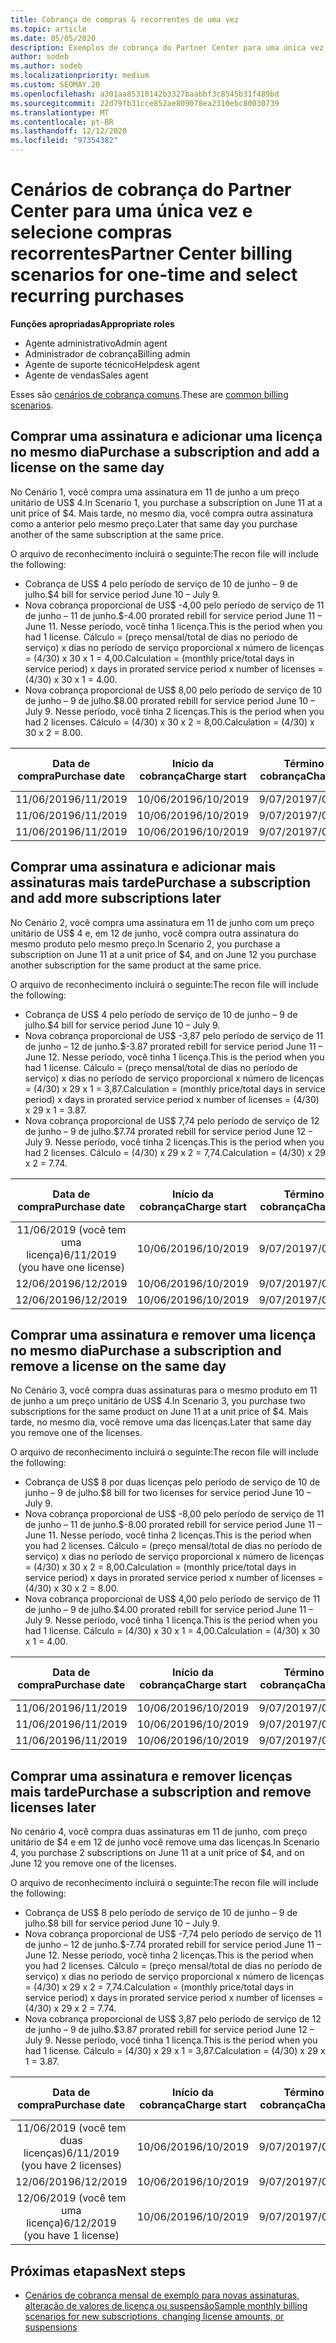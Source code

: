 ```yaml
---
title: Cobrança de compras & recorrentes de uma vez
ms.topic: article
ms.date: 05/05/2020
description: Exemplos de cobrança do Partner Center para uma única vez e selecione compras recorrentes-quando você adquire assinaturas, adicione mais assinaturas, adicione ou remova licenças.
author: sodeb
ms.author: sodeb
ms.localizationpriority: medium
ms.custom: SEOMAY.20
ms.openlocfilehash: a301aa85310142b3327baabbf3c8545b31f489bd
ms.sourcegitcommit: 22d79fb31cce852ae809078ea2310ebc80030739
ms.translationtype: MT
ms.contentlocale: pt-BR
ms.lasthandoff: 12/12/2020
ms.locfileid: "97354382"
---
```

# <a name="partner-center-billing-scenarios-for-one-time-and-select-recurring-purchases"></a><span data-ttu-id="0ebaf-103">Cenários de cobrança do Partner Center para uma única vez e selecione compras recorrentes</span><span class="sxs-lookup"><span data-stu-id="0ebaf-103">Partner Center billing scenarios for one-time and select recurring purchases</span></span>

<span data-ttu-id="0ebaf-104">**Funções apropriadas**</span><span class="sxs-lookup"><span data-stu-id="0ebaf-104">**Appropriate roles**</span></span>

- <span data-ttu-id="0ebaf-105">Agente administrativo</span><span class="sxs-lookup"><span data-stu-id="0ebaf-105">Admin agent</span></span>
- <span data-ttu-id="0ebaf-106">Administrador de cobrança</span><span class="sxs-lookup"><span data-stu-id="0ebaf-106">Billing admin</span></span>
- <span data-ttu-id="0ebaf-107">Agente de suporte técnico</span><span class="sxs-lookup"><span data-stu-id="0ebaf-107">Helpdesk agent</span></span>
- <span data-ttu-id="0ebaf-108">Agente de vendas</span><span class="sxs-lookup"><span data-stu-id="0ebaf-108">Sales agent</span></span>

<span data-ttu-id="0ebaf-109">Esses são [cenários de cobrança comuns](common-billing-scenarios.md).</span><span class="sxs-lookup"><span data-stu-id="0ebaf-109">These are [common billing scenarios](common-billing-scenarios.md).</span></span> 

## <a name="purchase-a-subscription-and-add-a-license-on-the-same-day"></a><span data-ttu-id="0ebaf-110">Comprar uma assinatura e adicionar uma licença no mesmo dia</span><span class="sxs-lookup"><span data-stu-id="0ebaf-110">Purchase a subscription and add a license on the same day</span></span>

<span data-ttu-id="0ebaf-111">No Cenário 1, você compra uma assinatura em 11 de junho a um preço unitário de US$ 4.</span><span class="sxs-lookup"><span data-stu-id="0ebaf-111">In Scenario 1, you purchase a subscription on June 11 at a unit price of $4.</span></span> <span data-ttu-id="0ebaf-112">Mais tarde, no mesmo dia, você compra outra assinatura como a anterior pelo mesmo preço.</span><span class="sxs-lookup"><span data-stu-id="0ebaf-112">Later that same day you purchase another of the same subscription at the same price.</span></span>

<span data-ttu-id="0ebaf-113">O arquivo de reconhecimento incluirá o seguinte:</span><span class="sxs-lookup"><span data-stu-id="0ebaf-113">The recon file will include the following:</span></span>

- <span data-ttu-id="0ebaf-114">Cobrança de US$ 4 pelo período de serviço de 10 de junho – 9 de julho.</span><span class="sxs-lookup"><span data-stu-id="0ebaf-114">$4 bill for service period June 10 – July 9.</span></span>
- <span data-ttu-id="0ebaf-115">Nova cobrança proporcional de US$ -4,00 pelo período de serviço de 11 de junho – 11 de junho.</span><span class="sxs-lookup"><span data-stu-id="0ebaf-115">$-4.00 prorated rebill for service period June 11 – June 11.</span></span> <span data-ttu-id="0ebaf-116">Nesse período, você tinha 1 licença.</span><span class="sxs-lookup"><span data-stu-id="0ebaf-116">This is the period when you had 1 license.</span></span> <span data-ttu-id="0ebaf-117">Cálculo = (preço mensal/total de dias no período de serviço) x dias no período de serviço proporcional x número de licenças = (4/30) x 30 x 1 = 4,00.</span><span class="sxs-lookup"><span data-stu-id="0ebaf-117">Calculation = (monthly price/total days in service period) x days in prorated service period x number of licenses = (4/30) x 30 x 1 = 4.00.</span></span>
- <span data-ttu-id="0ebaf-118">Nova cobrança proporcional de US$ 8,00 pelo período de serviço de 10 de junho – 9 de julho.</span><span class="sxs-lookup"><span data-stu-id="0ebaf-118">$8.00 prorated rebill for service period June 10 – July 9.</span></span> <span data-ttu-id="0ebaf-119">Nesse período, você tinha 2 licenças.</span><span class="sxs-lookup"><span data-stu-id="0ebaf-119">This is the period when you had 2 licenses.</span></span> <span data-ttu-id="0ebaf-120">Cálculo = (4/30) x 30 x 2 = 8,00.</span><span class="sxs-lookup"><span data-stu-id="0ebaf-120">Calculation = (4/30) x 30 x 2 = 8.00.</span></span>

|<span data-ttu-id="0ebaf-121">**Data de compra**</span><span class="sxs-lookup"><span data-stu-id="0ebaf-121">**Purchase date**</span></span>   |<span data-ttu-id="0ebaf-122">**Início da cobrança**</span><span class="sxs-lookup"><span data-stu-id="0ebaf-122">**Charge start**</span></span> |<span data-ttu-id="0ebaf-123">**Término da cobrança**</span><span class="sxs-lookup"><span data-stu-id="0ebaf-123">**Charge end**</span></span>  |<span data-ttu-id="0ebaf-124">**Preço unitário**</span><span class="sxs-lookup"><span data-stu-id="0ebaf-124">**Unit price**</span></span>  |<span data-ttu-id="0ebaf-125">**Quantidade**</span><span class="sxs-lookup"><span data-stu-id="0ebaf-125">**Quantity**</span></span>  |<span data-ttu-id="0ebaf-126">**Quantidade**</span><span class="sxs-lookup"><span data-stu-id="0ebaf-126">**Amount**</span></span> |<span data-ttu-id="0ebaf-127">**Tipo de preço**</span><span class="sxs-lookup"><span data-stu-id="0ebaf-127">**Charge type**</span></span> |
|:------:|:------:|:------:|:------:|:------:|:------:|:-----:|
|<span data-ttu-id="0ebaf-128">11/06/2019</span><span class="sxs-lookup"><span data-stu-id="0ebaf-128">6/11/2019</span></span>      |<span data-ttu-id="0ebaf-129">10/06/2019</span><span class="sxs-lookup"><span data-stu-id="0ebaf-129">6/10/2019</span></span>   |<span data-ttu-id="0ebaf-130">9/07/2019</span><span class="sxs-lookup"><span data-stu-id="0ebaf-130">7/09/2019</span></span>         |<span data-ttu-id="0ebaf-131">US$ 4</span><span class="sxs-lookup"><span data-stu-id="0ebaf-131">$4</span></span>                |<span data-ttu-id="0ebaf-132">1</span><span class="sxs-lookup"><span data-stu-id="0ebaf-132">1</span></span>                 |<span data-ttu-id="0ebaf-133">US$ 4</span><span class="sxs-lookup"><span data-stu-id="0ebaf-133">$4</span></span>            |<span data-ttu-id="0ebaf-134">Novo</span><span class="sxs-lookup"><span data-stu-id="0ebaf-134">New</span></span>         |
|<span data-ttu-id="0ebaf-135">11/06/2019</span><span class="sxs-lookup"><span data-stu-id="0ebaf-135">6/11/2019</span></span>     | <span data-ttu-id="0ebaf-136">10/06/2019</span><span class="sxs-lookup"><span data-stu-id="0ebaf-136">6/10/2019</span></span>    |<span data-ttu-id="0ebaf-137">9/07/2019</span><span class="sxs-lookup"><span data-stu-id="0ebaf-137">7/09/2019</span></span>        |<span data-ttu-id="0ebaf-138">US$ 4</span><span class="sxs-lookup"><span data-stu-id="0ebaf-138">$4</span></span>        |<span data-ttu-id="0ebaf-139">1</span><span class="sxs-lookup"><span data-stu-id="0ebaf-139">1</span></span>        | <span data-ttu-id="0ebaf-140">-US$ 4</span><span class="sxs-lookup"><span data-stu-id="0ebaf-140">-$4</span></span>       |<span data-ttu-id="0ebaf-141">addQuantity</span><span class="sxs-lookup"><span data-stu-id="0ebaf-141">addQuantity</span></span>           |
|<span data-ttu-id="0ebaf-142">11/06/2019</span><span class="sxs-lookup"><span data-stu-id="0ebaf-142">6/11/2019</span></span>     | <span data-ttu-id="0ebaf-143">10/06/2019</span><span class="sxs-lookup"><span data-stu-id="0ebaf-143">6/10/2019</span></span>    |<span data-ttu-id="0ebaf-144">9/07/2019</span><span class="sxs-lookup"><span data-stu-id="0ebaf-144">7/09/2019</span></span>        |<span data-ttu-id="0ebaf-145">US$ 4</span><span class="sxs-lookup"><span data-stu-id="0ebaf-145">$4</span></span>        | <span data-ttu-id="0ebaf-146">2</span><span class="sxs-lookup"><span data-stu-id="0ebaf-146">2</span></span>      |<span data-ttu-id="0ebaf-147">US$ 8</span><span class="sxs-lookup"><span data-stu-id="0ebaf-147">$8</span></span>         |<span data-ttu-id="0ebaf-148">addQuantity</span><span class="sxs-lookup"><span data-stu-id="0ebaf-148">addQuantity</span></span>           |

## <a name="purchase-a-subscription-and-add-more-subscriptions-later"></a><span data-ttu-id="0ebaf-149">Comprar uma assinatura e adicionar mais assinaturas mais tarde</span><span class="sxs-lookup"><span data-stu-id="0ebaf-149">Purchase a subscription and add more subscriptions later</span></span>

<span data-ttu-id="0ebaf-150">No Cenário 2, você compra uma assinatura em 11 de junho com um preço unitário de US$ 4 e, em 12 de junho, você compra outra assinatura do mesmo produto pelo mesmo preço.</span><span class="sxs-lookup"><span data-stu-id="0ebaf-150">In Scenario 2, you purchase a subscription on June 11 at a unit price of $4, and on June 12 you purchase another subscription for the same product at the same price.</span></span>

<span data-ttu-id="0ebaf-151">O arquivo de reconhecimento incluirá o seguinte:</span><span class="sxs-lookup"><span data-stu-id="0ebaf-151">The recon file will include the following:</span></span>

- <span data-ttu-id="0ebaf-152">Cobrança de US$ 4 pelo período de serviço de 10 de junho – 9 de julho.</span><span class="sxs-lookup"><span data-stu-id="0ebaf-152">$4 bill for service period June 10 – July 9.</span></span>
- <span data-ttu-id="0ebaf-153">Nova cobrança proporcional de US$ -3,87 pelo período de serviço de 11 de junho – 12 de junho.</span><span class="sxs-lookup"><span data-stu-id="0ebaf-153">$-3.87 prorated rebill for service period June 11 – June 12.</span></span> <span data-ttu-id="0ebaf-154">Nesse período, você tinha 1 licença.</span><span class="sxs-lookup"><span data-stu-id="0ebaf-154">This is the period when you had 1 license.</span></span> <span data-ttu-id="0ebaf-155">Cálculo = (preço mensal/total de dias no período de serviço) x dias no período de serviço proporcional x número de licenças = (4/30) x 29 x 1 = 3,87.</span><span class="sxs-lookup"><span data-stu-id="0ebaf-155">Calculation = (monthly price/total days in service period) x days in prorated service period x number of licenses = (4/30) x 29 x 1 = 3.87.</span></span>
- <span data-ttu-id="0ebaf-156">Nova cobrança proporcional de US$ 7,74 pelo período de serviço de 12 de junho – 9 de julho.</span><span class="sxs-lookup"><span data-stu-id="0ebaf-156">$7.74 prorated rebill for service period June 12 – July 9.</span></span> <span data-ttu-id="0ebaf-157">Nesse período, você tinha 2 licenças.</span><span class="sxs-lookup"><span data-stu-id="0ebaf-157">This is the period when you had 2 licenses.</span></span> <span data-ttu-id="0ebaf-158">Cálculo = (4/30) x 29 x 2 = 7,74.</span><span class="sxs-lookup"><span data-stu-id="0ebaf-158">Calculation = (4/30) x 29 x 2 = 7.74.</span></span>

|<span data-ttu-id="0ebaf-159">**Data de compra**</span><span class="sxs-lookup"><span data-stu-id="0ebaf-159">**Purchase date**</span></span>   |<span data-ttu-id="0ebaf-160">**Início da cobrança**</span><span class="sxs-lookup"><span data-stu-id="0ebaf-160">**Charge start**</span></span> |<span data-ttu-id="0ebaf-161">**Término da cobrança**</span><span class="sxs-lookup"><span data-stu-id="0ebaf-161">**Charge end**</span></span>  |<span data-ttu-id="0ebaf-162">**Preço unitário**</span><span class="sxs-lookup"><span data-stu-id="0ebaf-162">**Unit price**</span></span>  |<span data-ttu-id="0ebaf-163">**Quantidade**</span><span class="sxs-lookup"><span data-stu-id="0ebaf-163">**Quantity**</span></span>  |<span data-ttu-id="0ebaf-164">**Quantidade**</span><span class="sxs-lookup"><span data-stu-id="0ebaf-164">**Amount**</span></span> |<span data-ttu-id="0ebaf-165">**Tipo de preço**</span><span class="sxs-lookup"><span data-stu-id="0ebaf-165">**Charge type**</span></span> |
|:------:|:------:|:------:|:------:|:------:|:------:|:-----:|
|<span data-ttu-id="0ebaf-166">11/06/2019 (você tem uma licença)</span><span class="sxs-lookup"><span data-stu-id="0ebaf-166">6/11/2019 (you have one license)</span></span>     |<span data-ttu-id="0ebaf-167">10/06/2019</span><span class="sxs-lookup"><span data-stu-id="0ebaf-167">6/10/2019</span></span>   |<span data-ttu-id="0ebaf-168">9/07/2019</span><span class="sxs-lookup"><span data-stu-id="0ebaf-168">7/09/2019</span></span>         |<span data-ttu-id="0ebaf-169">US$ 4</span><span class="sxs-lookup"><span data-stu-id="0ebaf-169">$4</span></span>         |<span data-ttu-id="0ebaf-170">1</span><span class="sxs-lookup"><span data-stu-id="0ebaf-170">1</span></span>        |<span data-ttu-id="0ebaf-171">US$ 4</span><span class="sxs-lookup"><span data-stu-id="0ebaf-171">$4</span></span>            |<span data-ttu-id="0ebaf-172">Novo</span><span class="sxs-lookup"><span data-stu-id="0ebaf-172">New</span></span>         |
|<span data-ttu-id="0ebaf-173">12/06/2019</span><span class="sxs-lookup"><span data-stu-id="0ebaf-173">6/12/2019</span></span>     | <span data-ttu-id="0ebaf-174">10/06/2019</span><span class="sxs-lookup"><span data-stu-id="0ebaf-174">6/10/2019</span></span>    |<span data-ttu-id="0ebaf-175">9/07/2019</span><span class="sxs-lookup"><span data-stu-id="0ebaf-175">7/09/2019</span></span>        |<span data-ttu-id="0ebaf-176">US$ 4</span><span class="sxs-lookup"><span data-stu-id="0ebaf-176">$4</span></span>        |<span data-ttu-id="0ebaf-177">1</span><span class="sxs-lookup"><span data-stu-id="0ebaf-177">1</span></span>        | <span data-ttu-id="0ebaf-178">-US$ 3,87</span><span class="sxs-lookup"><span data-stu-id="0ebaf-178">-$3.87</span></span>       |<span data-ttu-id="0ebaf-179">addQuantity</span><span class="sxs-lookup"><span data-stu-id="0ebaf-179">addQuantity</span></span>           |
|<span data-ttu-id="0ebaf-180">12/06/2019</span><span class="sxs-lookup"><span data-stu-id="0ebaf-180">6/12/2019</span></span>     | <span data-ttu-id="0ebaf-181">10/06/2019</span><span class="sxs-lookup"><span data-stu-id="0ebaf-181">6/10/2019</span></span>    |<span data-ttu-id="0ebaf-182">9/07/2019</span><span class="sxs-lookup"><span data-stu-id="0ebaf-182">7/09/2019</span></span>        |<span data-ttu-id="0ebaf-183">US$ 4</span><span class="sxs-lookup"><span data-stu-id="0ebaf-183">$4</span></span>        | <span data-ttu-id="0ebaf-184">2</span><span class="sxs-lookup"><span data-stu-id="0ebaf-184">2</span></span>      |<span data-ttu-id="0ebaf-185">US$ 7,74</span><span class="sxs-lookup"><span data-stu-id="0ebaf-185">$7.74</span></span>       |<span data-ttu-id="0ebaf-186">addQuantity</span><span class="sxs-lookup"><span data-stu-id="0ebaf-186">addQuantity</span></span>           |

## <a name="purchase-a-subscription-and-remove-a-license-on-the-same-day"></a><span data-ttu-id="0ebaf-187">Comprar uma assinatura e remover uma licença no mesmo dia</span><span class="sxs-lookup"><span data-stu-id="0ebaf-187">Purchase a subscription and remove a license on the same day</span></span>

<span data-ttu-id="0ebaf-188">No Cenário 3, você compra duas assinaturas para o mesmo produto em 11 de junho a um preço unitário de US$ 4.</span><span class="sxs-lookup"><span data-stu-id="0ebaf-188">In Scenario 3, you purchase two subscriptions for the same product on June 11 at a unit price of $4.</span></span> <span data-ttu-id="0ebaf-189">Mais tarde, no mesmo dia, você remove uma das licenças.</span><span class="sxs-lookup"><span data-stu-id="0ebaf-189">Later that same day you remove one of the licenses.</span></span>  

<span data-ttu-id="0ebaf-190">O arquivo de reconhecimento incluirá o seguinte:</span><span class="sxs-lookup"><span data-stu-id="0ebaf-190">The recon file will include the following:</span></span>

- <span data-ttu-id="0ebaf-191">Cobrança de US$ 8 por duas licenças pelo período de serviço de 10 de junho – 9 de julho.</span><span class="sxs-lookup"><span data-stu-id="0ebaf-191">$8 bill for two licenses for service period June 10 – July 9.</span></span>
- <span data-ttu-id="0ebaf-192">Nova cobrança proporcional de US$ -8,00 pelo período de serviço de 11 de junho – 11 de junho.</span><span class="sxs-lookup"><span data-stu-id="0ebaf-192">$-8.00 prorated rebill for service period June 11 – June 11.</span></span> <span data-ttu-id="0ebaf-193">Nesse período, você tinha 2 licenças.</span><span class="sxs-lookup"><span data-stu-id="0ebaf-193">This is the period when you had 2 licenses.</span></span> <span data-ttu-id="0ebaf-194">Cálculo = (preço mensal/total de dias no período de serviço) x dias no período de serviço proporcional x número de licenças = (4/30) x 30 x 2 = 8,00.</span><span class="sxs-lookup"><span data-stu-id="0ebaf-194">Calculation = (monthly price/total days in service period) x days in prorated service period x number of licenses = (4/30) x 30 x 2 = 8.00.</span></span>
- <span data-ttu-id="0ebaf-195">Nova cobrança proporcional de US$ 4,00 pelo período de serviço de 11 de junho – 9 de julho.</span><span class="sxs-lookup"><span data-stu-id="0ebaf-195">$4.00 prorated rebill for service period June 11 – July 9.</span></span> <span data-ttu-id="0ebaf-196">Nesse período, você tinha 1 licença.</span><span class="sxs-lookup"><span data-stu-id="0ebaf-196">This is the period when you had 1 license.</span></span> <span data-ttu-id="0ebaf-197">Cálculo = (4/30) x 30 x 1 = 4,00.</span><span class="sxs-lookup"><span data-stu-id="0ebaf-197">Calculation = (4/30) x 30 x 1 = 4.00.</span></span>

|<span data-ttu-id="0ebaf-198">**Data de compra**</span><span class="sxs-lookup"><span data-stu-id="0ebaf-198">**Purchase date**</span></span>   |<span data-ttu-id="0ebaf-199">**Início da cobrança**</span><span class="sxs-lookup"><span data-stu-id="0ebaf-199">**Charge start**</span></span> |<span data-ttu-id="0ebaf-200">**Término da cobrança**</span><span class="sxs-lookup"><span data-stu-id="0ebaf-200">**Charge end**</span></span>  |<span data-ttu-id="0ebaf-201">**Preço unitário**</span><span class="sxs-lookup"><span data-stu-id="0ebaf-201">**Unit price**</span></span>  |<span data-ttu-id="0ebaf-202">**Quantidade**</span><span class="sxs-lookup"><span data-stu-id="0ebaf-202">**Quantity**</span></span>  |<span data-ttu-id="0ebaf-203">**Quantidade**</span><span class="sxs-lookup"><span data-stu-id="0ebaf-203">**Amount**</span></span> |<span data-ttu-id="0ebaf-204">**Tipo de preço**</span><span class="sxs-lookup"><span data-stu-id="0ebaf-204">**Charge type**</span></span> |
|:------:|:------:|:------:|:------:|:------:|:------:|:-----:|
|<span data-ttu-id="0ebaf-205">11/06/2019</span><span class="sxs-lookup"><span data-stu-id="0ebaf-205">6/11/2019</span></span>      |<span data-ttu-id="0ebaf-206">10/06/2019</span><span class="sxs-lookup"><span data-stu-id="0ebaf-206">6/10/2019</span></span>   |<span data-ttu-id="0ebaf-207">9/07/2019</span><span class="sxs-lookup"><span data-stu-id="0ebaf-207">7/09/2019</span></span>         |<span data-ttu-id="0ebaf-208">US$ 4</span><span class="sxs-lookup"><span data-stu-id="0ebaf-208">$4</span></span>                |<span data-ttu-id="0ebaf-209">2</span><span class="sxs-lookup"><span data-stu-id="0ebaf-209">2</span></span>                 |<span data-ttu-id="0ebaf-210">US$ 8</span><span class="sxs-lookup"><span data-stu-id="0ebaf-210">$8</span></span>            |<span data-ttu-id="0ebaf-211">Novo</span><span class="sxs-lookup"><span data-stu-id="0ebaf-211">New</span></span>         |
|<span data-ttu-id="0ebaf-212">11/06/2019</span><span class="sxs-lookup"><span data-stu-id="0ebaf-212">6/11/2019</span></span>     | <span data-ttu-id="0ebaf-213">10/06/2019</span><span class="sxs-lookup"><span data-stu-id="0ebaf-213">6/10/2019</span></span>    |<span data-ttu-id="0ebaf-214">9/07/2019</span><span class="sxs-lookup"><span data-stu-id="0ebaf-214">7/09/2019</span></span>        |<span data-ttu-id="0ebaf-215">US$ 4</span><span class="sxs-lookup"><span data-stu-id="0ebaf-215">$4</span></span>        |<span data-ttu-id="0ebaf-216">2</span><span class="sxs-lookup"><span data-stu-id="0ebaf-216">2</span></span>        | <span data-ttu-id="0ebaf-217">-US$ 8</span><span class="sxs-lookup"><span data-stu-id="0ebaf-217">-$8</span></span>       |<span data-ttu-id="0ebaf-218">removeQuantity</span><span class="sxs-lookup"><span data-stu-id="0ebaf-218">removeQuantity</span></span>           |
|<span data-ttu-id="0ebaf-219">11/06/2019</span><span class="sxs-lookup"><span data-stu-id="0ebaf-219">6/11/2019</span></span>     | <span data-ttu-id="0ebaf-220">10/06/2019</span><span class="sxs-lookup"><span data-stu-id="0ebaf-220">6/10/2019</span></span>    |<span data-ttu-id="0ebaf-221">9/07/2019</span><span class="sxs-lookup"><span data-stu-id="0ebaf-221">7/09/2019</span></span>        |<span data-ttu-id="0ebaf-222">US$ 4</span><span class="sxs-lookup"><span data-stu-id="0ebaf-222">$4</span></span>        | <span data-ttu-id="0ebaf-223">1</span><span class="sxs-lookup"><span data-stu-id="0ebaf-223">1</span></span>      |<span data-ttu-id="0ebaf-224">US$ 4</span><span class="sxs-lookup"><span data-stu-id="0ebaf-224">$4</span></span>         |<span data-ttu-id="0ebaf-225">removeQuantity</span><span class="sxs-lookup"><span data-stu-id="0ebaf-225">removeQuantity</span></span>           |

## <a name="purchase-a-subscription-and-remove-licenses-later"></a><span data-ttu-id="0ebaf-226">Comprar uma assinatura e remover licenças mais tarde</span><span class="sxs-lookup"><span data-stu-id="0ebaf-226">Purchase a subscription and remove licenses later</span></span>

<span data-ttu-id="0ebaf-227">No cenário 4, você compra duas assinaturas em 11 de junho, com preço unitário de $4 e em 12 de junho você remove uma das licenças.</span><span class="sxs-lookup"><span data-stu-id="0ebaf-227">In Scenario 4, you purchase 2 subscriptions on June 11 at a unit price of $4, and on June 12 you remove one of the licenses.</span></span>

<span data-ttu-id="0ebaf-228">O arquivo de reconhecimento incluirá o seguinte:</span><span class="sxs-lookup"><span data-stu-id="0ebaf-228">The recon file will include the following:</span></span>

- <span data-ttu-id="0ebaf-229">Cobrança de US$ 8 pelo período de serviço de 10 de junho – 9 de julho.</span><span class="sxs-lookup"><span data-stu-id="0ebaf-229">$8 bill for service period June 10 – July 9.</span></span>
- <span data-ttu-id="0ebaf-230">Nova cobrança proporcional de US$ -7,74 pelo período de serviço de 11 de junho – 12 de junho.</span><span class="sxs-lookup"><span data-stu-id="0ebaf-230">$-7.74 prorated rebill for service period June 11 – June 12.</span></span> <span data-ttu-id="0ebaf-231">Nesse período, você tinha 2 licenças.</span><span class="sxs-lookup"><span data-stu-id="0ebaf-231">This is the period when you had 2 licenses.</span></span> <span data-ttu-id="0ebaf-232">Cálculo = (preço mensal/total de dias no período de serviço) x dias no período de serviço proporcional x número de licenças = (4/30) x 29 x 2 = 7,74.</span><span class="sxs-lookup"><span data-stu-id="0ebaf-232">Calculation = (monthly price/total days in service period) x days in prorated service period x number of licenses = (4/30) x 29 x 2 = 7.74.</span></span>
- <span data-ttu-id="0ebaf-233">Nova cobrança proporcional de US$ 3,87 pelo período de serviço de 12 de junho – 9 de julho.</span><span class="sxs-lookup"><span data-stu-id="0ebaf-233">$3.87 prorated rebill for service period June 12 – July 9.</span></span> <span data-ttu-id="0ebaf-234">Nesse período, você tinha 1 licença.</span><span class="sxs-lookup"><span data-stu-id="0ebaf-234">This is the period when you had 1 license.</span></span> <span data-ttu-id="0ebaf-235">Cálculo = (4/30) x 29 x 1 = 3,87.</span><span class="sxs-lookup"><span data-stu-id="0ebaf-235">Calculation = (4/30) x 29 x 1 = 3.87.</span></span>

|<span data-ttu-id="0ebaf-236">**Data de compra**</span><span class="sxs-lookup"><span data-stu-id="0ebaf-236">**Purchase date**</span></span>   |<span data-ttu-id="0ebaf-237">**Início da cobrança**</span><span class="sxs-lookup"><span data-stu-id="0ebaf-237">**Charge start**</span></span> |<span data-ttu-id="0ebaf-238">**Término da cobrança**</span><span class="sxs-lookup"><span data-stu-id="0ebaf-238">**Charge end**</span></span>  |<span data-ttu-id="0ebaf-239">**Preço unitário**</span><span class="sxs-lookup"><span data-stu-id="0ebaf-239">**Unit price**</span></span>  |<span data-ttu-id="0ebaf-240">**Quantidade**</span><span class="sxs-lookup"><span data-stu-id="0ebaf-240">**Quantity**</span></span>  |<span data-ttu-id="0ebaf-241">**Quantidade**</span><span class="sxs-lookup"><span data-stu-id="0ebaf-241">**Amount**</span></span> |<span data-ttu-id="0ebaf-242">**Tipo de preço**</span><span class="sxs-lookup"><span data-stu-id="0ebaf-242">**Charge type**</span></span> |
|:------:|:------:|:------:|:------:|:------:|:------:|:-----:|
|<span data-ttu-id="0ebaf-243">11/06/2019 (você tem duas licenças)</span><span class="sxs-lookup"><span data-stu-id="0ebaf-243">6/11/2019 (you have 2 licenses)</span></span>     |<span data-ttu-id="0ebaf-244">10/06/2019</span><span class="sxs-lookup"><span data-stu-id="0ebaf-244">6/10/2019</span></span>   |<span data-ttu-id="0ebaf-245">9/07/2019</span><span class="sxs-lookup"><span data-stu-id="0ebaf-245">7/09/2019</span></span>         |<span data-ttu-id="0ebaf-246">US$ 4</span><span class="sxs-lookup"><span data-stu-id="0ebaf-246">$4</span></span>         |<span data-ttu-id="0ebaf-247">2</span><span class="sxs-lookup"><span data-stu-id="0ebaf-247">2</span></span>        |<span data-ttu-id="0ebaf-248">US$ 8</span><span class="sxs-lookup"><span data-stu-id="0ebaf-248">$8</span></span>       |<span data-ttu-id="0ebaf-249">Novo</span><span class="sxs-lookup"><span data-stu-id="0ebaf-249">New</span></span>       |
|<span data-ttu-id="0ebaf-250">12/06/2019</span><span class="sxs-lookup"><span data-stu-id="0ebaf-250">6/12/2019</span></span>     | <span data-ttu-id="0ebaf-251">10/06/2019</span><span class="sxs-lookup"><span data-stu-id="0ebaf-251">6/10/2019</span></span>    |<span data-ttu-id="0ebaf-252">9/07/2019</span><span class="sxs-lookup"><span data-stu-id="0ebaf-252">7/09/2019</span></span>        |<span data-ttu-id="0ebaf-253">US$ 4</span><span class="sxs-lookup"><span data-stu-id="0ebaf-253">$4</span></span>        |<span data-ttu-id="0ebaf-254">2</span><span class="sxs-lookup"><span data-stu-id="0ebaf-254">2</span></span>        | <span data-ttu-id="0ebaf-255">-US$ 7,74</span><span class="sxs-lookup"><span data-stu-id="0ebaf-255">-$7.74</span></span>       |<span data-ttu-id="0ebaf-256">removeQuantity</span><span class="sxs-lookup"><span data-stu-id="0ebaf-256">removeQuantity</span></span>           |
|<span data-ttu-id="0ebaf-257">12/06/2019 (você tem uma licença)</span><span class="sxs-lookup"><span data-stu-id="0ebaf-257">6/12/2019 (you have 1 license)</span></span>    | <span data-ttu-id="0ebaf-258">10/06/2019</span><span class="sxs-lookup"><span data-stu-id="0ebaf-258">6/10/2019</span></span>    |<span data-ttu-id="0ebaf-259">9/07/2019</span><span class="sxs-lookup"><span data-stu-id="0ebaf-259">7/09/2019</span></span>   |<span data-ttu-id="0ebaf-260">US$ 4</span><span class="sxs-lookup"><span data-stu-id="0ebaf-260">$4</span></span>    |<span data-ttu-id="0ebaf-261">1</span><span class="sxs-lookup"><span data-stu-id="0ebaf-261">1</span></span>      |<span data-ttu-id="0ebaf-262">US$ 3,87</span><span class="sxs-lookup"><span data-stu-id="0ebaf-262">$3.87</span></span>    |<span data-ttu-id="0ebaf-263">removeQuantity</span><span class="sxs-lookup"><span data-stu-id="0ebaf-263">removeQuantity</span></span> |

## <a name="next-steps"></a><span data-ttu-id="0ebaf-264">Próximas etapas</span><span class="sxs-lookup"><span data-stu-id="0ebaf-264">Next steps</span></span>

- [<span data-ttu-id="0ebaf-265">Cenários de cobrança mensal de exemplo para novas assinaturas, alteração de valores de licença ou suspensão</span><span class="sxs-lookup"><span data-stu-id="0ebaf-265">Sample monthly billing scenarios for new subscriptions, changing license amounts, or suspensions</span></span>](common-billing-scenarios-monthly.md)